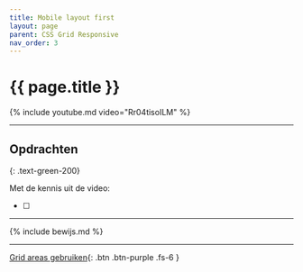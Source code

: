 ```yaml
---
title: Mobile layout first
layout: page
parent: CSS Grid Responsive 
nav_order: 3
---
```


# {{ page.title }}

{% include youtube.md video="Rr04tisoILM" %}

---

## Opdrachten

{: .text-green-200}

Met de kennis uit de video:

- [ ] 

---

{% include bewijs.md %}

---

[Grid areas gebruiken](3-mobile-grid-areas){: .btn .btn-purple .fs-6 }

